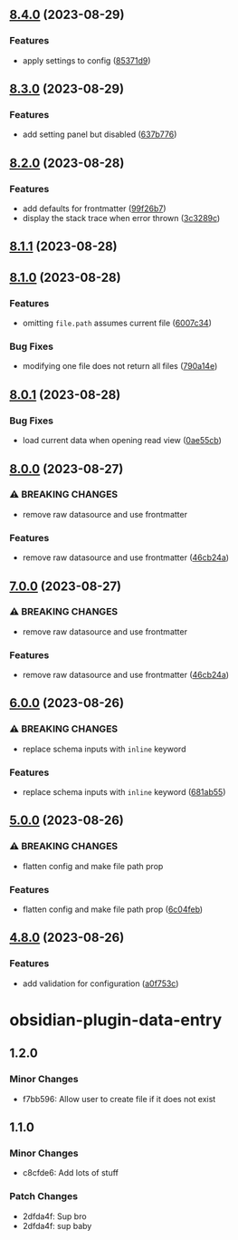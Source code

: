 

## [8.4.0](https://github.com/waynevanson/obsidian-plugin-data-entry/compare/8.3.0...8.4.0) (2023-08-29)


### Features

* apply settings to config ([85371d9](https://github.com/waynevanson/obsidian-plugin-data-entry/commit/85371d9cd9f5c674b41ccc7a2022e8bd189c368c))

## [8.3.0](https://github.com/waynevanson/obsidian-plugin-data-entry/compare/8.2.0...8.3.0) (2023-08-29)


### Features

* add setting panel but disabled ([637b776](https://github.com/waynevanson/obsidian-plugin-data-entry/commit/637b776810bd28049f4eca3304e80ee5fc54c9c5))

## [8.2.0](https://github.com/waynevanson/obsidian-plugin-data-entry/compare/8.1.1...8.2.0) (2023-08-28)


### Features

* add defaults for frontmatter ([99f26b7](https://github.com/waynevanson/obsidian-plugin-data-entry/commit/99f26b7e5d156588ba51fd12595a69c703bda59e))
* display the stack trace when error thrown ([3c3289c](https://github.com/waynevanson/obsidian-plugin-data-entry/commit/3c3289c9250b83064556bf6276aa7fb86934d8cc))

## [8.1.1](https://github.com/waynevanson/obsidian-plugin-data-entry/compare/8.1.0...8.1.1) (2023-08-28)

## [8.1.0](https://github.com/waynevanson/obsidian-plugin-data-entry/compare/8.0.1...8.1.0) (2023-08-28)


### Features

* omitting `file.path` assumes current file ([6007c34](https://github.com/waynevanson/obsidian-plugin-data-entry/commit/6007c34882131a05b9c649d8e5ce7fcd6e2022db))


### Bug Fixes

* modifying one file does not return all files ([790a14e](https://github.com/waynevanson/obsidian-plugin-data-entry/commit/790a14e9b24ea0e8267f03a94b05a10fba8f87dd))

## [8.0.1](https://github.com/waynevanson/obsidian-plugin-data-entry/compare/8.0.0...8.0.1) (2023-08-28)


### Bug Fixes

* load current data when opening read view ([0ae55cb](https://github.com/waynevanson/obsidian-plugin-data-entry/commit/0ae55cb07791bc07a3d84afaa00fd197932c0114))

## [8.0.0](https://github.com/waynevanson/obsidian-plugin-data-entry/compare/6.0.0...8.0.0) (2023-08-27)


### ⚠ BREAKING CHANGES

* remove raw datasource and use frontmatter

### Features

* remove raw datasource and use frontmatter ([46cb24a](https://github.com/waynevanson/obsidian-plugin-data-entry/commit/46cb24aa72618213ffea06cf2d89e96810b8e756))

## [7.0.0](https://github.com/waynevanson/obsidian-plugin-data-entry/compare/6.0.0...7.0.0) (2023-08-27)


### ⚠ BREAKING CHANGES

* remove raw datasource and use frontmatter

### Features

* remove raw datasource and use frontmatter ([46cb24a](https://github.com/waynevanson/obsidian-plugin-data-entry/commit/46cb24aa72618213ffea06cf2d89e96810b8e756))

## [6.0.0](https://github.com/waynevanson/obsidian-plugin-data-entry/compare/5.0.0...6.0.0) (2023-08-26)


### ⚠ BREAKING CHANGES

* replace schema inputs with `inline` keyword

### Features

* replace schema inputs with `inline` keyword ([681ab55](https://github.com/waynevanson/obsidian-plugin-data-entry/commit/681ab55e1ab9a5c7fa3e698f02bf3ce37e39b73a))

## [5.0.0](https://github.com/waynevanson/obsidian-plugin-data-entry/compare/4.8.0...5.0.0) (2023-08-26)


### ⚠ BREAKING CHANGES

* flatten config and make file path prop

### Features

* flatten config and make file path prop ([6c04feb](https://github.com/waynevanson/obsidian-plugin-data-entry/commit/6c04febd7e89f5f9db7638591d00f8500e374d7a))

## [4.8.0](https://github.com/waynevanson/obsidian-plugin-data-entry/compare/obsidian-mocks-0.1.2...4.8.0) (2023-08-26)


### Features

* add validation for configuration ([a0f753c](https://github.com/waynevanson/obsidian-plugin-data-entry/commit/a0f753ccf615a80b29dec85ffd07de9e5cab2e36))

# obsidian-plugin-data-entry

## 1.2.0

### Minor Changes

- f7bb596: Allow user to create file if it does not exist

## 1.1.0

### Minor Changes

- c8cfde6: Add lots of stuff

### Patch Changes

- 2dfda4f: Sup bro
- 2dfda4f: sup baby